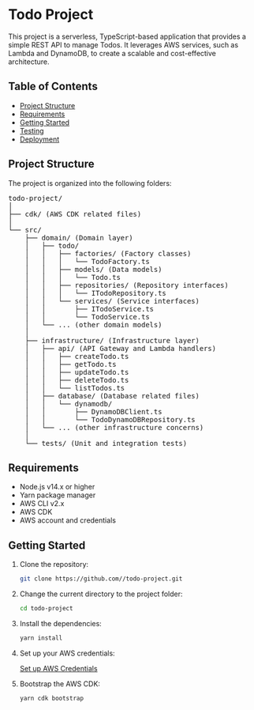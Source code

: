 # Todo Project

This project is a serverless, TypeScript-based application that provides a simple REST API to manage Todos. It leverages AWS services, such as Lambda and DynamoDB, to create a scalable and cost-effective architecture.

## Table of Contents

- [Project Structure](#project-structure)
- [Requirements](#requirements)
- [Getting Started](#getting-started)
- [Testing](#testing)
- [Deployment](#deployment)

## Project Structure

The project is organized into the following folders:

<pre>
todo-project/
│
├── cdk/ (AWS CDK related files)
│
└── src/
    ├── domain/ (Domain layer)
    │   ├── todo/
    │   │   ├── factories/ (Factory classes)
    │   │   │   └── TodoFactory.ts
    │   │   ├── models/ (Data models)
    │   │   │   └── Todo.ts
    │   │   ├── repositories/ (Repository interfaces)
    │   │   │   └── ITodoRepository.ts
    │   │   └── services/ (Service interfaces)
    │   │       ├── ITodoService.ts
    │   │       └── TodoService.ts
    │   └── ... (other domain models)
    │
    ├── infrastructure/ (Infrastructure layer)
    │   ├── api/ (API Gateway and Lambda handlers)
    │   │   ├── createTodo.ts
    │   │   ├── getTodo.ts
    │   │   ├── updateTodo.ts
    │   │   ├── deleteTodo.ts
    │   │   └── listTodos.ts
    │   ├── database/ (Database related files)
    │   │   └── dynamodb/
    │   │       ├── DynamoDBClient.ts
    │   │       └── TodoDynamoDBRepository.ts
    │   └── ... (other infrastructure concerns)
    │
    └── tests/ (Unit and integration tests)
</pre>

## Requirements

- Node.js v14.x or higher
- Yarn package manager
- AWS CLI v2.x
- AWS CDK
- AWS account and credentials

## Getting Started

1. Clone the repository:

   ```bash
   git clone https://github.com//todo-project.git
   ```

2. Change the current directory to the project folder:

    ```bash
    cd todo-project
    ```

3. Install the dependencies:

    ```bash
    yarn install
    ```

4. Set up your AWS credentials:

    
    [Set up AWS Credentials](https://docs.aws.amazon.com/cli/latest/userguide/cli-chap-configure.html)
    

5. Bootstrap the AWS CDK:

    ```bash
    yarn cdk bootstrap
    ```
